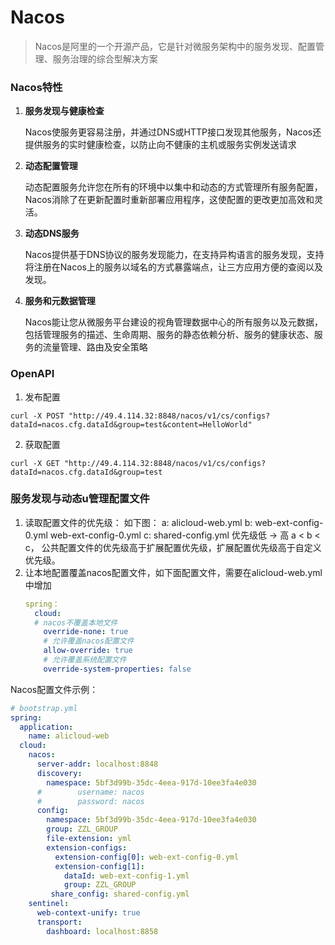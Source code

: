 # Nacos

> Nacos是阿里的一个开源产品，它是针对微服务架构中的服务发现、配置管理、服务治理的综合型解决方案 

### Nacos特性

1. **服务发现与健康检查**
   
   Nacos使服务更容易注册，并通过DNS或HTTP接口发现其他服务，Nacos还提供服务的实时健康检查，以防止向不健康的主机或服务实例发送请求

2. **动态配置管理**
   
   动态配置服务允许您在所有的环境中以集中和动态的方式管理所有服务配置，Nacos消除了在更新配置时重新部署应用程序，这使配置的更改更加高效和灵活。

3. **动态DNS服务**
   
   Nacos提供基于DNS协议的服务发现能力，在支持异构语言的服务发现，支持将注册在Nacos上的服务以域名的方式暴露端点，让三方应用方便的查阅以及发现。

4. **服务和元数据管理**
   
   Nacos能让您从微服务平台建设的视角管理数据中心的所有服务以及元数据，包括管理服务的描述、生命周期、服务的静态依赖分析、服务的健康状态、服务的流量管理、路由及安全策略

### OpenAPI

1. 发布配置

```url
curl -X POST "http://49.4.114.32:8848/nacos/v1/cs/configs?dataId=nacos.cfg.dataId&group=test&content=HelloWorld"
```

2. 获取配置

```url
curl -X GET "http://49.4.114.32:8848/nacos/v1/cs/configs?dataId=nacos.cfg.dataId&group=test
```

### 服务发现与动态u管理配置文件

1. 读取配置文件的优先级：
   如下图：
   a: alicloud-web.yml
   b: web-ext-config-0.yml web-ext-config-0.yml
   c: shared-config.yml
   优先级低 -> 高 a < b < c， 公共配置文件的优先级高于扩展配置优先级，扩展配置优先级高于自定义优先级。
2. 让本地配置覆盖nacos配置文件，如下面配置文件，需要在alicloud-web.yml中增加
   ```yaml
   spring：
     cloud:
     # nacos不覆盖本地文件
       override-none: true
       # 允许覆盖nacos配置文件
       allow-override: true
       # 允许覆盖系统配置文件
       override-system-properties: false
   ```

Nacos配置文件示例：
```yaml
# bootstrap.yml
spring:
  application:
    name: alicloud-web
  cloud:
    nacos:
      server-addr: localhost:8848
      discovery:
        namespace: 5bf3d99b-35dc-4eea-917d-10ee3fa4e030
      #        username: nacos
      #        password: nacos
      config:
        namespace: 5bf3d99b-35dc-4eea-917d-10ee3fa4e030
        group: ZZL_GROUP
        file-extension: yml
        extension-configs:
          extension-config[0]: web-ext-config-0.yml
          extension-config[1]:
            dataId: web-ext-config-1.yml
            group: ZZL_GROUP
         share_config: shared-config.yml
    sentinel:
      web-context-unify: true
      transport:
        dashboard: localhost:8858

```
